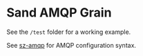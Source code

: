 # Sand AMQP Grain

See the `/test` folder for a working example.

See [sz-amqp](/nodejs/sz-amqp) for AMQP configuration syntax.
